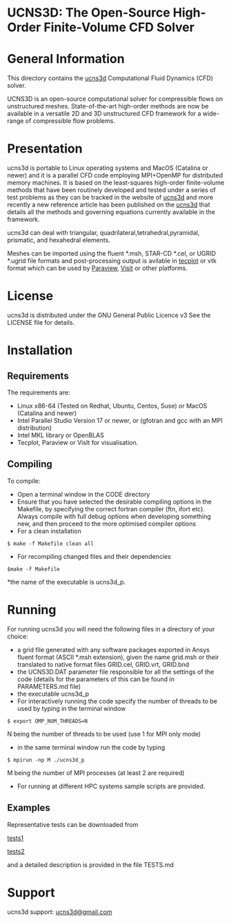 
# UCNS3D: The Open-Source High-Order Finite-Volume CFD Solver


General Information
===================

This directory contains the [ucns3d](https://ucns3d.com/) 
Computational Fluid Dynamics (CFD) solver.

UCNS3D is an open-source computational solver for compressible flows on unstructured meshes. 
State-of-the-art high-order methods are now be available in a versatile 2D and 3D unstructured
CFD framework for a wide-range of compressible flow problems. 

Presentation
============


ucns3d is portable to Linux operating systems and MacOS (Catalina or newer)
and it is a parallel CFD code employing MPI+OpenMP for distributed memory machines.
It is based on the least-squares high-order finite-volume methods that have been
routinely developed and tested under a series of test problems as they can be tracked in the
website of [ucns3d](https://ucns3d.com/research/) and more recently a new reference article
has been published on the [ucns3d](https://www.sciencedirect.com/science/article/pii/S0010465522001722)
that details all the methods and governing equations currently available in the framework.

ucns3d can deal with triangular, quadrilateral,tetrahedral,pyramidal, prismatic, and hexahedral elements.

Meshes can be imported using the fluent *.msh, STAR-CD *.cel, or UGRID *.ugrid file formats 
and post-processing output is avilable in [tecplot](https://www.tecplot.com/) or vtk format which can be 
used by [Paraview](https://www.paraview.org/), [Visit](https://wci.llnl.gov/simulation/computer-codes/visit) or other platforms.


License
=======

ucns3d is distributed under the GNU General Public Licence v3
See the LICENSE file for details.

Installation
============

Requirements
-----------------------------------------------------

The requirements are:

* Linux x86-64 (Tested on Redhat, Ubuntu, Centos, Suse) or MacOS (Catalina and newer)
* Intel Parallel Studio Version 17 or newer, or (gfotran and gcc with an MPI distribution)
* Intel MKL library or OpenBLAS
* Tecplot, Paraview or VisIt for visualisation.


Compiling
-----------------------------------------------------
To compile:

* Open a terminal window in the CODE directory
* Ensure that you have selected the desirable compiling options in the Makefile, by specifying the correct fortran compiler
(ftn, ifort etc). Always compile with full debug options when developing something new, and then proceed to the more optimised
compiler options
* For a clean installation 
```
$ make -f Makefile clean all
```
* For recompiling changed files and their dependencies
```
$make -f Makefile
```
*the name of the executable is ucns3d_p.


Running
============


For running ucns3d you will need the following files in a directory of your choice:
* a grid file generated with any software packages exported in Ansys fluent format (ASCII *.msh extension), given the name grid.msh or their translated to native format files GRID.cel, GRID.vrt, GRID.bnd
* the UCNS3D.DAT parameter file responsible for all the settings of the code (details for the parameters of this can be found in PARAMETERS.md file)
* the executable ucns3d_p
* For interactively running the code specify the number of threads to be used by typing in the terminal window
```
$ export OMP_NUM_THREADS=N
```
N being the number of threads to be used (use 1 for MPI only mode)
* in the same terminal window run the code by typing
```
$ mpirun -np M ./ucns3d_p
```
M being the number of MPI processes (at least 2 are required)
* For running at different HPC systems sample scripts are provided.


Examples
-----------------------------------------------------

Representative tests can be downloaded from

[tests1](https://doi.org/10.5281/zenodo.3375432)

[tests2](https://doi.org/10.5281/zenodo.6538622)

and a detailed description is provided in the file TESTS.md


Support
==============
ucns3d support: ucns3d@gmail.com

